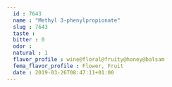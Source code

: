 ```yaml
---
  id : 7643
  name : "Methyl 3-phenylpropionate"
  slug : 7643
  taste : 
  bitter : 0
  odor : 
  natural : 1
  flavor_profile : wine@floral@fruity@honey@balsam
  fema_flavor_profile : Flower, Fruit
  date : 2019-03-26T08:47:11+01:00
---
```



